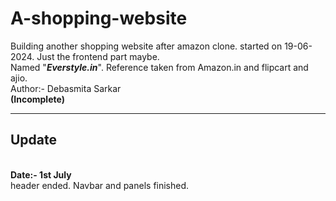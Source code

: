 # A-shopping-website
Building another shopping website after amazon clone. started on 19-06-2024. Just the frontend part maybe.
<br>
Named "<i><b>Everstyle.in</b></i>". Reference taken from Amazon.in and flipcart and ajio.
<br>
Author:- Debasmita Sarkar
<br>
<b>(Incomplete)</b>
<br />
<hr />
<h2>Update</h2>
<br />
<b>Date:- 1st July</b>
<br />
header ended. Navbar and panels finished.
